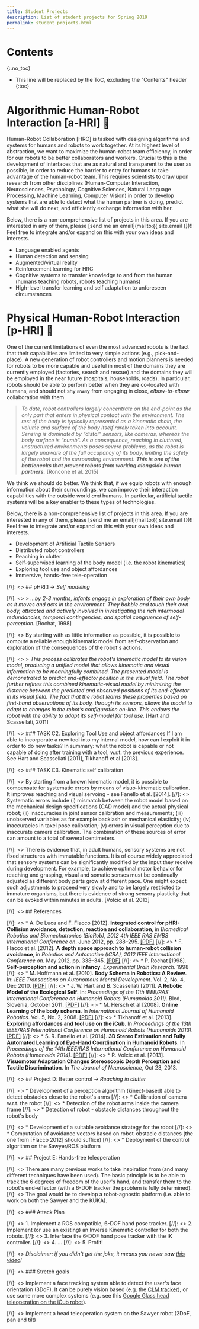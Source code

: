 ```yaml
---
title: Student Projects
description: List of student projects for Spring 2019
permalink: student_projects.html
---
```


# Contents
{:.no_toc}

* This line will be replaced by the ToC, excluding the "Contents" header
{:toc}


# Algorithmic Human-Robot Interaction [a-HRI] :robot:

Human-Robot Collaboration [HRC] is tasked with designing algorithms and systems for humans and robots to work together. At its highest level of abstraction, we want to maximize the human-robot team efficiency, in order for our robots to be better collaborators and workers. Crucial to this is the development of interfaces that are as natural and transparent to the user as possible, in order to reduce the barrier to entry for humans to take advantage of the human-robot team. This requires scientists to draw upon research from other disciplines (Human-Computer Interaction, Neurosciences, Psychology, Cognitive Sciences, Natural Language Processing, Machine Learning, Computer Vision) in order to develop systems that are able to detect what the human partner is doing, predict what she will do next, and efficiently exchange information with her.

Below, there is a non-comprehensive list of projects in this area. If you are interested in any of them, please [send me an email](mailto:{{ site.email }})!! Feel free to integrate and/or expand on this with your own ideas and interests.

 * Language enabled agents
 * Human detection and sensing
 * Augmented/virtual reality
 * Reinforcement learning for HRC
 * Cognitive systems to transfer knowledge to and from the human (humans teaching robots, robots teaching humans)
 * High-level transfer learning and self adaptation to unforeseen circumstances

# Physical Human-Robot Interaction [p-HRI] :robot:

One of the current limitations of even the most advanced robots is the fact that their capabilities are limited to very simple actions (e.g., pick-and-place).  A new generation of robot controllers and motion planners is needed for robots to be more capable and useful in most of the domains they are currently employed (factories, search and rescue) and the domains they will be employed in the near future (hospitals, households, roads).
In particular, robots should be able to perform better when they are co-located with humans, and should not shy away from engaging in close, _elbow-to-elbow_ collaboration with them.

> *To date, robot controllers largely concentrate on the end-point as the only part that enters in physical contact with the environment. The rest of the body is typically represented as a kinematic chain, the volume and surface of the body itself rarely taken into account. Sensing is dominated by “distal” sensors, like cameras, whereas the body surface is “numb”. As a consequence, reaching in cluttered, unstructured environments poses severe problems, as the robot is largely unaware of the full occupancy of its body, limiting the safety of the robot and the surrounding environment. **This is one of the bottlenecks that prevent robots from working alongside human partners.*** [Roncone et al. 2015]

We think we should do better. We think that, if we equip robots with enough information about their surroundings, we can improve their interaction capabilities with the outside world _and_ humans. In particular, artificial tactile systems will be a key enabler to these types of technologies.

Below, there is a non-comprehensive list of projects in this area. If you are interested in any of them, please [send me an email](mailto:{{ site.email }})!! Feel free to integrate and/or expand on this with your own ideas and interests.

 * Development of Artificial Tactile Sensors
 * Distributed robot controllers
 * Reaching in clutter
 * Self-supervised learning of the body model (i.e. the robot kinematics)
 * Exploring tool use and object affordances
 * Immersive, hands-free tele-operation


[//]: <> ## pHRI.1 → _Self modeling_

[//]: <> > *...by 2-3 months, infants engage in exploration of their own body as it moves and acts in the environment. They babble and touch their own body, attracted and actively involved in investigating the rich intermodal redundancies, temporal contingencies, and spatial congruence of self-perception.* [Rochat, 1998]

[//]: <> By starting with as little information as possible, it is possible to compute a reliable enough kinematic model from self-observation and exploration of the consequences of the robot's actions.

[//]: <> > *This process calibrates the robot's kinematic model to its vision model, producing a unified model that allows kinematic and visual information to be meaningfully combined. The presented model is demonstrated to predict end-effector position in the visual field. The robot further refines this combined kinematic-visual model by minimizing the distance between the predicted and observed positions of its end-effector in its visual field. The fact that the robot learns these properties based on first-hand observations of its body, through its sensors, allows the model to adapt to changes in the robot’s configuration on-line. This endows the robot with the ability to adapt its self-model for tool use.* [Hart and Scassellati, 2011]

[//]: <> ### TASK C2. Exploring Tool Use and object affordances If I am able to incorporate a new tool into my internal model, how can I exploit it in order to do new tasks? In summary: what the robot is capable or not capable of doing after training with a tool, w.r.t. the previous experience. See Hart and Scassellati [2011], Tikhanoff et al [2013].

[//]: <> ### TASK C3. Kinematic self calibration

[//]: <> By starting from a known kinematic model, it is possible to compensate for systematic errors by means of visuo-kinematic calibration. It improves reaching and visual servoing - see Fanello et al. [2014].
[//]: <> Systematic errors include (i) mismatch between the robot model based on the mechanical design specifications (CAD model) and the actual physical robot; (ii) inaccuracies in joint sensor calibration and measurements; (iii) unobserved variables as for example backlash or mechanical elasticity; (iv) inaccuracies in taxel pose calibration; (v) errors in visual perception due to inaccurate camera calibration. The combination of these sources of error can amount to a total of several centimeters.

[//]: <> There is evidence that, in adult humans, sensory systems are not fixed structures with immutable functions. It is of course widely appreciated that sensory systems can be significantly modified by the input they receive during development. For example, to achieve optimal motor behavior for reaching and grasping, visual and somatic senses must be continually adjusted as different body parts grow at different pace. One might expect such adjustments to proceed very slowly and to be largely restricted to immature organisms, but there is evidence of strong sensory plasticity that can be evoked within minutes in adults. [Volcic et al. 2013]

[//]: <> ## References

[//]: <>  * A. De Luca and F. Flacco [2012]. **Integrated control for pHRI: Collision avoidance, detection, reaction and collaboration**, in *Biomedical Robotics and Biomechatronics (BioRob), 2012 4th IEEE RAS EMBS International Conference on*. June 2012, pp. 288–295. [[PDF]](http://www.dis.uniroma1.it/~labrob/pub/papers/BioRob12.pdf)
[//]: <>  * F. Flacco et al. [2012]. **A depth space approach to human-robot collision avoidance**, in *Robotics and Automation (ICRA), 2012 IEEE International Conference on*. May 2012, pp. 338–345. [[PDF]](http://www-cs.stanford.edu/groups/manips/publications/pdfs/Flacco_2012_ICRA.pdf)
[//]: <>  * P. Rochat [1998]. **Self-perception and action in infancy**. *Experimental Brain Research*. 1998
[//]: <>  * M. Hoffmann et al. [2010]. **Body Schema in Robotics: A Review**. In: *IEEE Transactions on Autonomous Mental Development*. Vol. 2, No. 4, Dec 2010. [[PDF]](http://citeseerx.ist.psu.edu/viewdoc/download?doi=10.1.1.357.6076&rep=rep1&type=pdf)
[//]: <>  * J. W. Hart and B. Scassellati [2011]. **A Robotic Model of the Ecological Self**. In: *Proceedings of the 11th IEEE/RAS International Conference on Humanoid Robots (Humanoids 2011)*. Bled, Slovenia, October 2011. [[PDF]](http://scazlab.yale.edu/sites/default/files/files/hart-humanoids-11.pdf)
[//]: <>  * M. Hersch et al [2008]. **Online Learning of the body schema**. In *International Journal of Humanoid Robotics*. Vol. 5, No. 2, 2008. [[PDF]](http://infoscience.epfl.ch/record/117918/files/IJHR_0502_P161.pdf)
[//]: <>  * Tikhanoff et al. [2013]. **Exploring affordances and tool use on the iCub**. In *Proceedings of the 13th IEEE/RAS International Conference on Humanoid Robots (Humanoids 2013)*. [[PDF]](http://www.poeticon.eu/publications/1335_Tikhanoff_etal2013.pdf)
[//]: <>  * S. R. Fanello et al. [2014]. **3D Stereo Estimation and Fully Automated Learning of Eye-Hand Coordination in Humanoid Robots**. In *Proceedings of the 14th IEEE/RAS International Conference on Humanoid Robots (Humanoids 2014)*. [[PDF]](http://alecive.github.io/papers/2014_Fanello_humanoids_eye_hand_coordination.pdf)
[//]: <>  * R. Volcic et al. [2013]. **Visuomotor Adaptation Changes Stereoscopic Depth Perception and Tactile Discrimination**. In *The Journal of Neuroscience*, Oct 23, 2013.

[//]: <> ## Project D: Better control → _Reaching in clutter_

[//]: <>  * Development of a perception algorithm (kinect-based) able to detect obstacles close to the robot's arms
[//]: <>    * Calibration of camera w.r.t. the robot
[//]: <>    * Detection of the robot arms inside the camera frame
[//]: <>    * Detection of robot - obstacle distances throughout the robot's body

[//]: <>  * Development of a suitable avoidance strategy for the robot
[//]: <>    * Computation of avoidance vectors based on robot-obstacle distances (the one from [Flacco 2012] should suffice)
[//]: <>  * Deployment of the control algorithm on the Sawyer/ROS platform

[//]: <> ## Project E: Hands-free teleoperation

[//]: <> There are many previous works to take inspiration from (and many different techniques have been used). The basic principle is to be able to track the 6 degrees of freedom of the user's hand, and transfer them to the robot's end-effector (with a 6-DOF tracker the problem is fully determined).
[//]: <> The goal would be to develop a robot-agnostic platform (i.e. able to work on both the Sawyer and the KUKA).

[//]: <> ### Attack Plan

[//]: <>  1. Implement a ROS compatible, 6-DOF hand pose tracker.
[//]: <>  2. Implement (or use an existing) an Inverse Kinematic controller for both the robots.
[//]: <>  3. Interface the 6-DOF hand pose tracker with the IK controller.
[//]: <>  4. ...
[//]: <>  5. Profit!

[//]: <> *Disclaimer: if you didn't get the joke, it means you never saw [this video](https://www.youtube.com/watch?v=EmoCuA4-y9E)!*

[//]: <> ### Stretch goals

[//]: <>  Implement a face tracking system able to detect the user's face orientation (3DoF). It can be purely vision based (e.g. the [CLM tracker](https://github.com/TadasBaltrusaitis/CLM-framework)), or use some more complex systems (e.g. see this [Google Glass head teleoperation on the iCub robot](https://www.youtube.com/watch?v=Hw_Yw8LtZTE)).

[//]: <>  Implement a head teleoperation system on the Sawyer robot (2DoF, pan and tilt)

